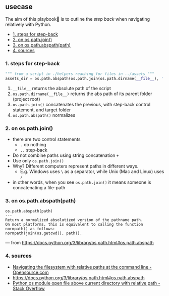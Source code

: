 ## usecase
The aim of this playbook🏁 is to outline the _step back_ when navigating relatively with Python. 

<!-- TOC -->

- [1. steps for step-back](#1-steps-for-step-back)
- [2. on os.path.join()](#2-on-ospathjoin)
- [3. on os.path.abspath(path)](#3-on-ospathabspathpath)
- [4. sources](#4-sources)

<!-- /TOC -->

### 1. steps for step-back

```python
""" from a script in ./helpers reaching for files in ../assets """
assets_dir = os.path.abspath(os.path.join(os.path.dirname(__file__), '..', 'assets'))
```

1. `__file__` returns the absolute path of the script
2. `os.path.dirname(__file__)` returns the abs path of its parent folder (project root)
4. `os.path.join()` concatenates the previous, with step-back control statement, and target folder
3. `os.path.abspath()` normalizes

### 2. on os.path.join()
* there are two control statements
    - `.` do nothing
    - `..` step-back
* Do not combine paths using string concatenation `+` 
* Use only `os.path.join()` 
* Why? Different computers represent paths in different ways. 
    - E.g. Windows uses `\` as a separator, while Unix (Mac and Linux) uses `/`
* in other words, when you see `os.path.join()` it means someone is concatenating a file-path

### 3. on os.path.abspath(path)

```
os.path.abspath(path)
---
Return a normalized absolutized version of the pathname path. 
On most platforms, this is equivalent to calling the function normpath() as follows: 
normpath(join(os.getcwd(), path)).
```

— from <https://docs.python.org/3/library/os.path.html#os.path.abspath>

### 4. sources
* [Navigating the filesystem with relative paths at the command line - Opensource.com](https://opensource.com/article/19/8/navigating-filesystem-relative-paths)
* <https://docs.python.org/3/library/os.path.html#os.path.abspath>
* [Python os module open file above current directory with relative path - Stack Overflow](https://stackoverflow.com/questions/4381569/python-os-module-open-file-above-current-directory-with-relative-path)
